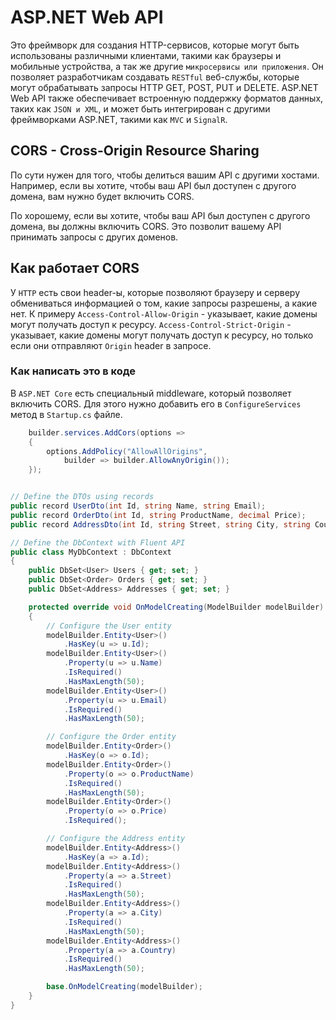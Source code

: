 # ASP.NET Web API 

Это фреймворк для создания HTTP-сервисов, которые могут быть использованы различными клиентами, такими как браузеры и мобильные устройства, а так же другие `микросервисы или приложения`. Он позволяет разработчикам создавать `RESTful` веб-службы, которые могут обрабатывать запросы HTTP GET, POST, PUT и DELETE. ASP.NET Web API также обеспечивает встроенную поддержку форматов данных, таких как `JSON и XML`, и может быть интегрирован с другими фреймворками ASP.NET, такими как `MVC` и `SignalR`.

## CORS - Cross-Origin Resource Sharing

По сути нужен для того, чтобы делиться
вашим API с другими хостами. Например, если вы хотите, чтобы ваш API был доступен с другого домена, вам нужно будет включить CORS.

По хорошему, если вы хотите, чтобы ваш API был доступен с другого домена, вы должны включить CORS. Это позволит вашему API принимать запросы с других доменов. 


## Как работает CORS

У `HTTP` есть свои header-ы, которые позволяют браузеру и серверу обмениваться информацией о том, какие запросы разрешены, а какие нет. К примеру 
`Access-Control-Allow-Origin` - указывает, какие домены могут получать доступ к ресурсу.
`Access-Control-Strict-Origin` - указывает, какие домены могут получать доступ к ресурсу, но только если они отправляют `Origin` header в запросе.

### Как написать это в коде

В `ASP.NET Core` есть специальный middleware, который позволяет включить CORS. Для этого нужно добавить его в `ConfigureServices` метод в `Startup.cs` файле.

```csharp
    builder.services.AddCors(options =>
    {
        options.AddPolicy("AllowAllOrigins",
            builder => builder.AllowAnyOrigin());
    });
```

```cs

// Define the DTOs using records
public record UserDto(int Id, string Name, string Email);
public record OrderDto(int Id, string ProductName, decimal Price);
public record AddressDto(int Id, string Street, string City, string Country);

// Define the DbContext with Fluent API
public class MyDbContext : DbContext
{
    public DbSet<User> Users { get; set; }
    public DbSet<Order> Orders { get; set; }
    public DbSet<Address> Addresses { get; set; }

    protected override void OnModelCreating(ModelBuilder modelBuilder)
    {
        // Configure the User entity
        modelBuilder.Entity<User>()
            .HasKey(u => u.Id);
        modelBuilder.Entity<User>()
            .Property(u => u.Name)
            .IsRequired()
            .HasMaxLength(50);
        modelBuilder.Entity<User>()
            .Property(u => u.Email)
            .IsRequired()
            .HasMaxLength(50);

        // Configure the Order entity
        modelBuilder.Entity<Order>()
            .HasKey(o => o.Id);
        modelBuilder.Entity<Order>()
            .Property(o => o.ProductName)
            .IsRequired()
            .HasMaxLength(50);
        modelBuilder.Entity<Order>()
            .Property(o => o.Price)
            .IsRequired();

        // Configure the Address entity
        modelBuilder.Entity<Address>()
            .HasKey(a => a.Id);
        modelBuilder.Entity<Address>()
            .Property(a => a.Street)
            .IsRequired()
            .HasMaxLength(50);
        modelBuilder.Entity<Address>()
            .Property(a => a.City)
            .IsRequired()
            .HasMaxLength(50);
        modelBuilder.Entity<Address>()
            .Property(a => a.Country)
            .IsRequired()
            .HasMaxLength(50);

        base.OnModelCreating(modelBuilder);
    }
}

```
